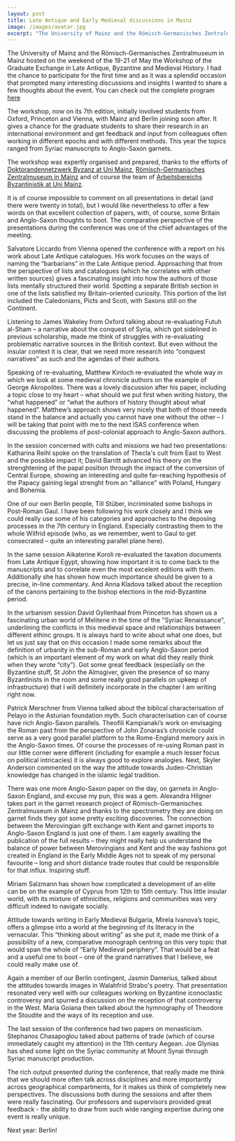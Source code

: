 ```yaml
---
layout: post
title: Late Antique and Early Medieval discussions in Mainz 
image: /images/avatar.jpg
excerpt: "The University of Mainz and the Römisch-Germanisches Zentralmuseum in Mainz hosted on the weekend of the 19-21 of May the Workshop of the Graduate Exchange in Late Antique, Byzantine and Medieval History. I had the chance to participate for the first time and as it was a splendid occasion that prompted many interesting discussions and insights."
---
```


The University of Mainz and the Römisch-Germanisches Zentralmuseum in Mainz hosted on the weekend of the 19-21 of May the Workshop of the Graduate Exchange in Late Antique, Byzantine and Medieval History. I had the chance to participate for the first time and as it was a splendid occasion that prompted many interesting discussions and insights I wanted to share a few thoughts about the event. You can check out the complete program [here](http://www.geschichte.uni-mainz.de/Byzantinistik/Dateien/Workshop_Program_1__1_.pdf)

The workshop, now on its 7th edition, initially involved students from Oxford, Princeton and Vienna, with Mainz and Berlin joining soon after. It gives a chance for the graduate students to share their research in an international environment and get feedback and input from colleagues often working in different epochs and with different methods. This year the topics ranged from Syriac manuscripts to Anglo-Saxon garnets.

The workshop was expertly organised and prepared, thanks to the efforts of [Doktorandennetzwerk Byzanz at Uni Mainz](https://www.facebook.com/DoktorandennetzwerkByzanz/), [Römisch-Germanisches Zentralmuseum in Mainz](http://web.rgzm.de/) and of course the team of [Arbeitsbereichs Byzantinistik at Uni Mainz](http://www.geschichte.uni-mainz.de/Byzantinistik/index.php).

It is of course impossible to comment on all presentations in detail (and there were twenty in total), but I would like nevertheless to offer a few words on that excellent collection of papers, with, of course, some Britain and Anglo-Saxon thoughts to boot. The comparative perspective of the presentations during the conference was one of the chief advantages of the meeting. 

Salvatore Liccardo from Vienna opened the conference with a report on his work about Late Antique catalogues. His work focuses on the ways of naming the “barbarians” in the Late Antique period. Approaching that from the perspective of lists and catalogues (which he correlates with other written sources) gives a fascinating insight into how the authors of those lists mentally structured their world. Spotting a separate British section in one of the lists satisfied my Britain-oriented curiosity. This portion of the list included the Caledonians, Picts and Scoti, with Saxons still on the Continent. 

Listening to James Wakeley from Oxford talking about re-evaluating Futuh al-Sham – a narrative about the conquest of Syria, which got sidelined in previous scholarship, made me think of struggles with re-evaluating problematic narrative sources in the British context. But even without the insular context it is clear, that we need more research into “conquest narratives” as such and the agendas of their authors. 

Speaking of re-evaluating, Matthew Kinloch re-evaluated the whole way in which we look at some medieval chronicle authors on the example of George Akropolites. There was a lovely discussion after his paper, including a topic close to my heart – what should we put first when writing history, the “what happened” or “what the authors of history thought about what happened”. Matthew’s approach shows very nicely that both of those needs stand in the balance and actually you cannot have one without the other – I will be taking that point with me to the next ISAS conference when discussing the problems of post-colonial approach to Anglo-Saxon authors. 

In the session concerned with cults and missions we had two presentations: Katharina Reihl spoke on the translation of Thecla's cult from East to West and the possible impact it; David Barritt advanced his theory on the strenghtening of the papal position through the impact of the conversion of Central Europe, showing an interesting and quite far-reaching hypothesis of the Papacy gaining legal strenght from an "alliance" with Poland, Hungary and Bohemia.

One of our own Berlin people, Till Stüber, incriminated some bishops in Post-Roman Gaul. I have been following his work closely and I think we could really use some of his categories and approaches to the deposing processes in the 7th century in England. Especially contrasting them to the whole Wilfrid episode (who, as we remember, went to Gaul to get consecrated – quite an interesting parallel plane here).

In the same session Aikaterine Koroli re-evaluated the taxation documents from Late Antique Egypt, showing how important it is to come back to the manuscripts and to correlate even the most excelent editions with them. Additionally she has shown how much importance should be given to a precise, in-line commentary. And Anna Kladova talked about the reception of the canons pertaining to the bishop elections in the mid-Byzantine period.

In the urbanism session David Gyllenhaal from Princeton has shown us a fascinating urban world of Melitene in the time of the "Syriac Renaissance", underlining the conflicts in this medieval space and relationships between different ethinc groups. It is always hard to write about what one does, but let us just say that on this occasion I made some remarks about the definition of urbanity in the sub-Roman and early Anglo-Saxon period (which is an important element of my work on what did they really think when they wrote “city”). Got some great feedback (especially on the Byzantine stuff, St John the Almsgiver, given the presence of so many Byzantinists in the room and some really good parallels on upkeep of infrastructure) that I will definitely incorporate in the chapter I am writing right now. 

Patrick Merschner from Vienna talked about the biblical characterisation  of Pelayo in the Asturian foundation myth. Such characterisation can of course have rich Anglo-Saxon parallels. Theofili Kampianaki’s work on envisaging the Roman past from the perspective of John Zonaras’s chronicle could serve as a very good parallel platform to the Rome-England memory axis in the Anglo-Saxon times. Of course the processes of re-using Roman past in our little corner were different (including for example a much lesser focus on political intricacies) it is always good to explore analogies. Next, Skyler Anderson commented on the way the attitude towards Judeo-Christian knowledge has changed in the islamic legal tradition.

There was one more Anglo-Saxon paper on the day, on garnets in Anglo-Saxon England, and excuse my pun, this was a gem. Alexandra Hilgner takes part in the garnet research project of Römisch-Germanisches Zentralmuseum in Mainz and thanks to the spectrometry they are doing on garnet finds they got some pretty exciting discoveries. The connection between the Merovingian gift exchange with Kent and garnet imports to Anglo-Saxon England is just one of them. I am eagerly awaiting the publication of the full results – they might really help us understand the balance of power between Merovingians and Kent and the way fashions got created in England in the Early Middle Ages not to speak of my personal favourite – long and short distance trade routes that could be responsible for that influx. Inspiring stuff.

Miriam Salzmann has shown how complicated a development of an elite can be on the example of Cyprus from 12th to 15th century. This little insular world, with its mixture of ethnicities, religions and communities was very difficult indeed to navigate socially.

Attitude towards writing in Early Medieval Bulgaria, Mirela Ivanova’s topic, offers a glimpse into a world at the beginning of its literacy in the vernacular. This “thinking about writing” as she put it, made me think of a possibility of a new, comparative monograph centring on this very topic that would span the whole of “Early Medieval periphery”. That would be a feat and a useful one to boot – one of the grand narratives that I believe, we could really make use of. 

Again a member of our Berlin contingent, Jasmin Damerius, talked about the attitudes towards images in Walahfrid Strabo's poetry. That presentation resonated very well with our colleagues working on Byzantine iconoclastic controversy and spurred a discussion on the reception of that controversy in the West. Maria Goiana then talked about the hymnography of Theodore the Stoudite and the ways of its reception and use.

The last session of the conference had two papers on monasticism. Stephanos Chasapoglou taked about patterns of trade (which of course immediately caught my attention) in the 11th century Aegean. Joe Glynias has shed some light on the Syriac community at Mount Synai through Syriac manuscript production.

The rich output presented during the conference, that really made me think that we should more often talk across disciplines and more importantly across geographical compartments, for it makes us think of completely new perspectives. The discussions both during the sessions and after them were really fascinating. Our professors and supervisors provided great feedback - the ability to draw from such wide ranging expertise during one event is really unique.

Next year: Berlin!
